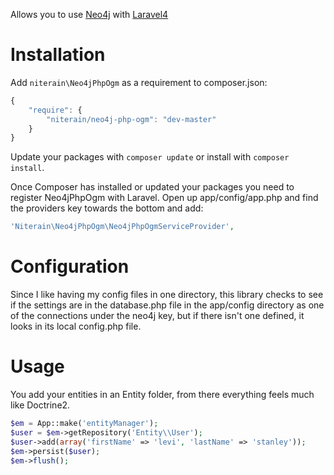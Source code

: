 Allows you to use [Neo4j](http://www.neo4j.org) with [Laravel4](http://www.laravel.com)

Installation
============

Add `niterain\Neo4jPhpOgm` as a requirement to composer.json:

```javascript
{
    "require": {
        "niterain/neo4j-php-ogm": "dev-master"
    }
}
```

Update your packages with `composer update` or install with `composer install`.

Once Composer has installed or updated your packages you need to register Neo4jPhpOgm with Laravel. Open up app/config/app.php and find the providers key towards the bottom and add:

```php
'Niterain\Neo4jPhpOgm\Neo4jPhpOgmServiceProvider',
```

Configuration
=============

Since I like having my config files in one directory, this library checks to see if the settings are in the database.php file in the app/config directory as one of the connections under the neo4j key, but if there isn't one defined, it looks in its local config.php file.

Usage
=====

You add your entities in an Entity folder, from there everything feels much like Doctrine2.

```php
$em = App::make('entityManager');
$user = $em->getRepository('Entity\\User');
$user->add(array('firstName' => 'levi', 'lastName' => 'stanley'));
$em->persist($user);
$em->flush();
```
